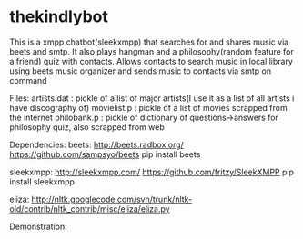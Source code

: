 thekindlybot
============

This is a xmpp chatbot(sleekxmpp) that searches for and shares music via beets and smtp.
It also plays hangman and a philosophy(random feature  for a friend) quiz with contacts.
Allows contacts to search music in local library using beets music organizer and sends music to contacts via smtp on command

Files:
artists.dat : pickle of a list of major artists(I use it as a list of all artists i have discography of)
movielist.p : pickle of a list of movies scrapped from the internet
philobank.p : pickle of dictionary of questions->answers for philosophy quiz, also scrapped from web


Dependencies:
beets: 
http://beets.radbox.org/  
https://github.com/sampsyo/beets
pip install beets

sleekxmpp:
http://sleekxmpp.com/
https://github.com/fritzy/SleekXMPP
pip install sleekxmpp

eliza:
http://nltk.googlecode.com/svn/trunk/nltk-old/contrib/nltk_contrib/misc/eliza/eliza.py



Demonstration:


